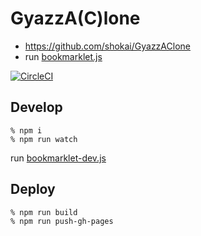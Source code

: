 # GyazzA(C)lone

- https://github.com/shokai/GyazzAClone
- run [bookmarklet.js](https://shokai.github.io/GyazzAClone/bookmarklet/bookmarklet.js)

[![CircleCI](https://circleci.com/gh/shokai/GyazzAClone.svg?style=svg)](https://circleci.com/gh/shokai/GyazzAClone)


## Develop

    % npm i
    % npm run watch

run [bookmarklet-dev.js](https://shokai.github.io/GyazzAClone/bookmarklet/bookmarklet-dev.js)

## Deploy

    % npm run build
    % npm run push-gh-pages
